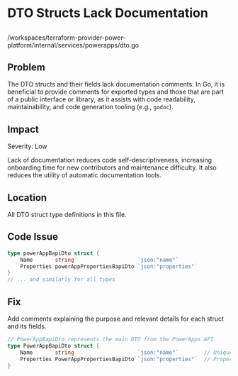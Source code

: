 # DTO Structs Lack Documentation

##

/workspaces/terraform-provider-power-platform/internal/services/powerapps/dto.go

## Problem

The DTO structs and their fields lack documentation comments. In Go, it is beneficial to provide comments for exported types and those that are part of a public interface or library, as it assists with code readability, maintainability, and code generation tooling (e.g., `godoc`).

## Impact

Severity: Low

Lack of documentation reduces code self-descriptiveness, increasing onboarding time for new contributors and maintenance difficulty. It also reduces the utility of automatic documentation tools.

## Location

All DTO struct type definitions in this file.

## Code Issue

```go
type powerAppBapiDto struct {
    Name       string                    `json:"name"`
    Properties powerAppPropertiesBapiDto `json:"properties"`
}
// ... and similarly for all types
```

## Fix

Add comments explaining the purpose and relevant details for each struct and its fields.

```go
// PowerAppBapiDto represents the main DTO from the PowerApps API.
type PowerAppBapiDto struct {
    Name       string                    `json:"name"`        // Unique app identifier
    Properties PowerAppPropertiesBapiDto `json:"properties"`  // Properties of the Power App
}
```
